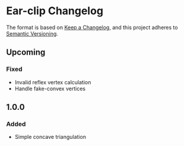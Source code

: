 ﻿# Ear-clip Changelog

The format is based on [Keep a Changelog](https://keepachangelog.com/en/1.0.0/),
and this project adheres
to [Semantic Versioning](https://semver.org/spec/v2.0.0.html).

## Upcoming

### Fixed

- Invalid reflex vertex calculation
- Handle fake-convex vertices

## 1.0.0

### Added

- Simple concave triangulation